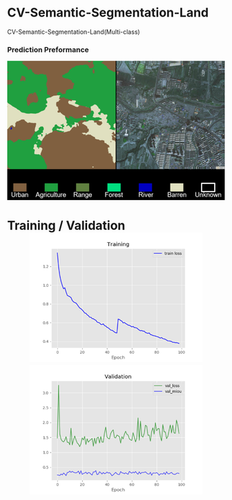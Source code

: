 # CV-Semantic-Segmentation-Land
CV-Semantic-Segmentation-Land(Multi-class)


### Prediction Preformance   
<div align="center"></center><img src="https://github.com/ccalvin97/CV-Semantic-Segmentation-Land/blob/main/graph/pred1.png" width="800"/></center>   

<h1 style="text-align:left">
Training / Validation

<div align="center"><img src="https://github.com/ccalvin97/CV-Semantic-Segmentation-Land/blob/main/graph/train.png" width="400"/></center><img src="https://github.com/ccalvin97/CV-Semantic-Segmentation-Land/blob/main/graph/test.png" width="400"/></center>   
